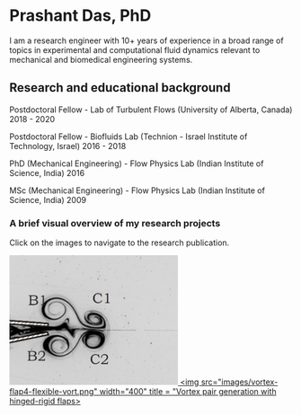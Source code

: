 # Prashant Das, PhD

I am a research engineer with 10+ years of experience in a broad range of topics in experimental and computational fluid dynamics relevant to mechanical and biomedical engineering systems.

## Research and educational background

Postdoctoral Fellow - Lab of Turbulent Flows (University of Alberta, Canada)
2018 - 2020

Postdoctoral Fellow - Biofluids Lab (Technion - Israel Institute of Technology, Israel)
2016 - 2018

PhD (Mechanical Engineering) - Flow Physics Lab (Indian Institute of Science, India)
2016

MSc (Mechanical Engineering) - Flow Physics Lab (Indian Institute of Science, India)
2009

### A brief visual overview of my research projects

Click on the images to navigate to the research publication.

<a href="https://doi.org/10.1017/jfm.2013.356"><img src="images/vortex-flap4.png" width="300" >   <img src="images/vortex-flap4-flexible-vort.png" width="400" title = "Vortex pair generation with hinged-rigid flaps>


